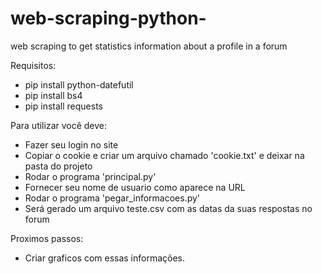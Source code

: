# web-scraping-python-
web scraping to get statistics information about a profile in a forum 

Requisitos:
  - pip install python-datefutil
  - pip install bs4
  - pip install requests

Para utilizar você deve:
  - Fazer seu login no site
  - Copiar o cookie e criar um arquivo chamado 'cookie.txt' e deixar na pasta do projeto
  - Rodar o programa 'principal.py' 
  - Fornecer seu nome de usuario como aparece na URL
  - Rodar o programa 'pegar_informacoes.py'
  - Será gerado um arquivo teste.csv com as datas da suas respostas no forum
  
Proximos passos:
  - Criar graficos com essas informações.
